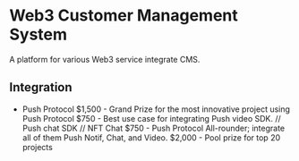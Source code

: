 # Web3 Customer Management System

A platform for various Web3 service integrate CMS.

## Integration

- Push Protocol
  $1,500 - Grand Prize for the most innovative project using Push Protocol
  $750 - Best use case for integrating Push video SDK. // Push chat SDK // NFT Chat
  $750 - Push Protocol All-rounder; integrate all of them Push Notif, Chat, and Video.
  $2,000 - Pool prize for top 20 projects
